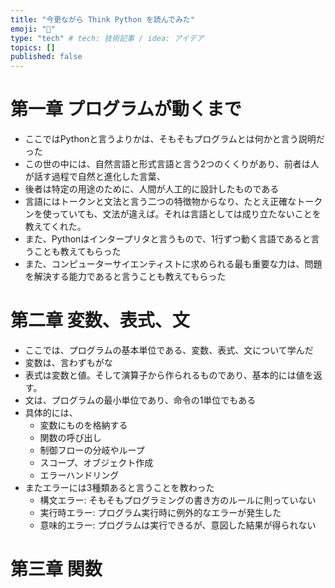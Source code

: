 ```yaml
---
title: "今更ながら Think Python を読んでみた"
emoji: "🌊"
type: "tech" # tech: 技術記事 / idea: アイデア
topics: []
published: false
---
```


# 第一章 プログラムが動くまで

- ここではPythonと言うよりかは、そもそもプログラムとは何かと言う説明だった
- この世の中には、自然言語と形式言語と言う2つのくくりがあり、前者は人が話す過程で自然と進化した言葉、
- 後者は特定の用途のために、人間が人工的に設計したものである
- 言語にはトークンと文法と言う二つの特徴物からなり、たとえ正確なトークンを使っていても、文法が違えば。それは言語としては成り立たないことを教えてくれた。
- また、Pythonはインタープリタと言うもので、1行ずつ動く言語であると言うことも教えてもらった
- また、コンピューターサイエンティストに求められる最も重要な力は、問題を解決する能力であると言うことも教えてもらった

# 第二章 変数、表式、文

- ここでは、プログラムの基本単位である、変数、表式、文について学んだ
- 変数は、言わずもがな
- 表式は変数と値。そして演算子から作られるものであり、基本的には値を返す。
- 文は、プログラムの最小単位であり、命令の1単位でもある
- 具体的には、
    - 変数にものを格納する
    - 関数の呼び出し
    - 制御フローの分岐やループ
    - スコープ、オブジェクト作成
    - エラーハンドリング
- またエラーには3種類あると言うことを教わった
    - 構文エラー: そもそもプログラミングの書き方のルールに則っていない
    - 実行時エラー: プログラム実行時に例外的なエラーが発生した
    - 意味的エラー: プログラムは実行できるが、意図した結果が得られない

# 第三章 関数
